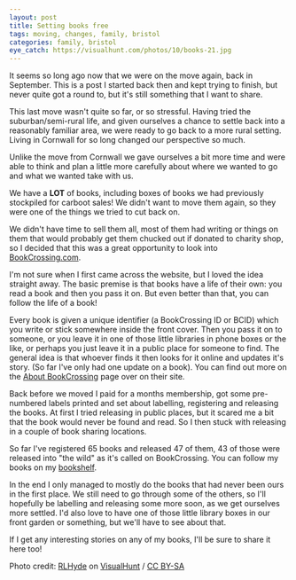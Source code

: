 ```yaml
---
layout: post
title: Setting books free
tags: moving, changes, family, bristol
categories: family, bristol
eye_catch: https://visualhunt.com/photos/10/books-21.jpg
---
```


It seems so long ago now that we were on the move again, back in September. This is a post I started back then and kept trying to finish, but never quite got a round to, but it's still something that I want to share.

This last move wasn't quite so far, or so stressful. Having tried the suburban/semi-rural life, and given ourselves a chance to settle back into a reasonably familiar area, we were ready to go back to a more rural setting. Living in Cornwall for so long changed our perspective so much.

Unlike the move from Cornwall we gave ourselves a bit more time and were able to think and plan a little more carefully about where we wanted to go and what we wanted take with us.

<!--more-->

We have a **LOT** of books, including boxes of books we had previously stockpiled for carboot sales! We didn't want to move them again, so they were one of the things we tried to cut back on.

We didn't have time to sell them all, most of them had writing or things on them that would probably get them chucked out if donated to charity shop, so I decided that this was a great opportunity to look into [BookCrossing.com](BookCrossing.com).

I'm not sure when I first came across the website, but I loved the idea straight away. The basic premise is that books have a life of their own: you read a book and then you pass it on. But even better than that, you can follow the life of a book!

Every book is given a unique identifier (a BookCrossing ID or BCID) which you write or stick somewhere inside the front cover. Then you pass it on to someone, or you leave it in one of those little libraries in phone boxes or the like, or perhaps you just leave it in a public place for someone to find. The general idea is that whoever finds it then looks for it online and updates it's story. (So far I've only had one update on a book). You can find out more on the [About BookCrossing](https://www.bookcrossing.com/about) page over on their site.

Back before we moved I paid for a months membership, got some pre-numbered labels printed and set about labelling, registering and releasing the books. At first I tried releasing in public places, but it scared me a bit that the book would never be found and read. So I then stuck with releasing in a couple of book sharing locations.

So far I've registered 65 books and released 47 of them, 43 of those were released into "the wild" as it's called on BookCrossing. You can follow my books on my [bookshelf](https://www.bookcrossing.com/mybookshelf/CyberneticDave/all).

In the end I only managed to mostly do the books that had never been ours in the first place. We still need to go through some of the others, so I'll hopefully be labelling and releasing some more soon, as we get ourselves more settled. I'd also love to have one of those little library boxes in our front garden or something, but we'll have to see about that.

If I get any interesting stories on any of my books, I'll be sure to share it here too!

Photo credit: [RLHyde](https://visualhunt.com/author/bd99e4) on [VisualHunt](https://visualhunt.com/re/dcdbe1) / [CC BY-SA](http://creativecommons.org/licenses/by-sa/2.0/)